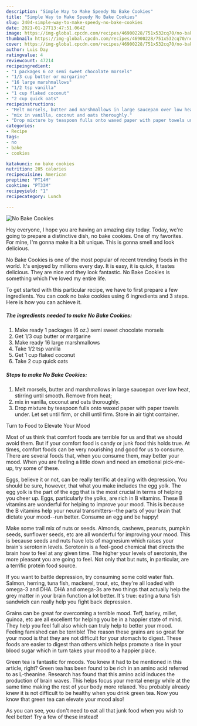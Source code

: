 ```yaml
---
description: "Simple Way to Make Speedy No Bake Cookies"
title: "Simple Way to Make Speedy No Bake Cookies"
slug: 2404-simple-way-to-make-speedy-no-bake-cookies
date: 2021-01-27T13:47:51.064Z
image: https://img-global.cpcdn.com/recipes/46900228/751x532cq70/no-bake-cookies-recipe-main-photo.jpg
thumbnail: https://img-global.cpcdn.com/recipes/46900228/751x532cq70/no-bake-cookies-recipe-main-photo.jpg
cover: https://img-global.cpcdn.com/recipes/46900228/751x532cq70/no-bake-cookies-recipe-main-photo.jpg
author: Luis Day
ratingvalue: 4
reviewcount: 47214
recipeingredient:
- "1 packages 6 oz semi sweet chocolate morsels"
- "1/3 cup butter or margarine"
- "16 large marshmallows"
- "1/2 tsp vanilla"
- "1 cup flaked coconut"
- "2 cup quick oats"
recipeinstructions:
- "Melt morsels, butter and marshmallows in large saucepan over low heat, stirring until smooth. Remove from heat;"
- "mix in vanilla, coconut and oats thoroughly."
- "Drop mixture by teaspoon fulls onto waxed paper with paper towels under. Let set until firm, or chill until firm. Store in air tight container."
categories:
- Recipe
tags:
- no
- bake
- cookies

katakunci: no bake cookies 
nutrition: 205 calories
recipecuisine: American
preptime: "PT14M"
cooktime: "PT33M"
recipeyield: "1"
recipecategory: Lunch

---
```



![No Bake Cookies](https://img-global.cpcdn.com/recipes/46900228/751x532cq70/no-bake-cookies-recipe-main-photo.jpg)

Hey everyone, I hope you are having an amazing day today. Today, we're going to prepare a distinctive dish, no bake cookies. One of my favorites. For mine, I'm gonna make it a bit unique. This is gonna smell and look delicious.

No Bake Cookies is one of the most popular of recent trending foods in the world. It's enjoyed by millions every day. It is easy, it is quick, it tastes delicious. They are nice and they look fantastic. No Bake Cookies is something which I've loved my entire life.




To get started with this particular recipe, we have to first prepare a few ingredients. You can cook no bake cookies using 6 ingredients and 3 steps. Here is how you can achieve it.

<!--inarticleads1-->

##### The ingredients needed to make No Bake Cookies:

1. Make ready 1 packages (6 oz.) semi sweet chocolate morsels
1. Get 1/3 cup butter or margarine
1. Make ready 16 large marshmallows
1. Take 1/2 tsp vanilla
1. Get 1 cup flaked coconut
1. Take 2 cup quick oats




<!--inarticleads2-->

##### Steps to make No Bake Cookies:

1. Melt morsels, butter and marshmallows in large saucepan over low heat, stirring until smooth. Remove from heat;
1. mix in vanilla, coconut and oats thoroughly.
1. Drop mixture by teaspoon fulls onto waxed paper with paper towels under. Let set until firm, or chill until firm. Store in air tight container.




Turn to Food to Elevate Your Mood


Most of us think that comfort foods are terrible for us and that we should avoid them. But if your comfort food is candy or junk food this holds true. At times, comfort foods can be very nourishing and good for us to consume. There are several foods that, when you consume them, may better your mood. When you are feeling a little down and need an emotional pick-me-up, try some of these.

Eggs, believe it or not, can be really terrific at dealing with depression. You should be sure, however, that what you make includes the egg yolk. The egg yolk is the part of the egg that is the most crucial in terms of helping you cheer up. Eggs, particularly the yolks, are rich in B vitamins. These B vitamins are wonderful for helping to improve your mood. This is because the B vitamins help your neural transmitters--the parts of your brain that dictate your mood--run better. Consume an egg and be happy!

Make some trail mix of nuts or seeds. Almonds, cashews, peanuts, pumpkin seeds, sunflower seeds, etc are all wonderful for improving your mood. This is because seeds and nuts have lots of magnesium which raises your brain's serotonin levels. Serotonin is a feel-good chemical that directs the brain how to feel at any given time. The higher your levels of serotonin, the more pleasant you are going to feel. Not only that but nuts, in particular, are a terrific protein food source.

If you want to battle depression, try consuming some cold water fish. Salmon, herring, tuna fish, mackerel, trout, etc, they're all loaded with omega-3 and DHA. DHA and omega-3s are two things that actually help the grey matter in your brain function a lot better. It's true: eating a tuna fish sandwich can really help you fight back depression. 

Grains can be great for overcoming a terrible mood. Teff, barley, millet, quinoa, etc are all excellent for helping you be in a happier state of mind. They help you feel full also which can truly help to better your mood. Feeling famished can be terrible! The reason these grains are so great for your mood is that they are not difficult for your stomach to digest. These foods are easier to digest than others which helps promote a rise in your blood sugar which in turn takes your mood to a happier place.

Green tea is fantastic for moods. You knew it had to be mentioned in this article, right? Green tea has been found to be rich in an amino acid referred to as L-theanine. Research has found that this amino acid induces the production of brain waves. This helps focus your mental energy while at the same time making the rest of your body more relaxed. You probably already knew it is not difficult to be healthy when you drink green tea. Now you know that green tea can elevate your mood also!

As you can see, you don't need to eat all that junk food when you wish to feel better! Try a few of these instead!

